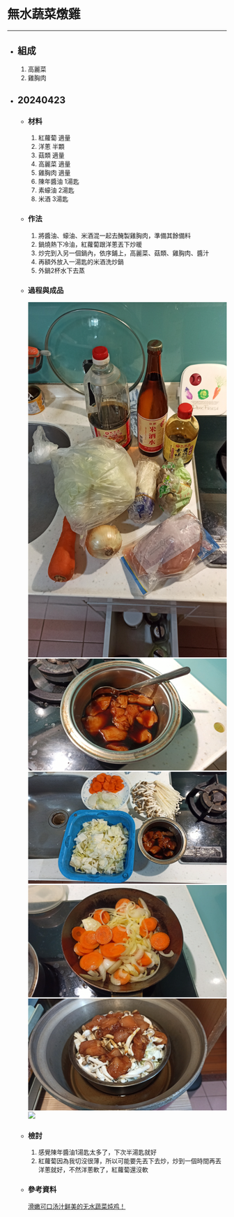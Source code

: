 # 無水蔬菜燉雞
---
+ ## 組成
  1. 高麗菜
  2. 雞胸肉

+ ## 20240423
  + ### 材料
    1. 紅蘿蔔 適量
    2. 洋蔥 半顆
    3. 菇類 適量
    4. 高麗菜 適量
    5. 雞胸肉 適量
    6. 陳年醬油 1湯匙
    7. 素蠔油 2湯匙
    8. 米酒 3湯匙
  
  + ### 作法
    1. 將醬油、蠔油、米酒混一起去醃製雞胸肉，準備其餘備料
    2. 鍋燒熱下冷油，紅蘿蔔跟洋蔥丟下炒暖
    3. 炒完到入另一個鍋內，依序鋪上，高麗菜、菇類、雞胸肉、醬汁
    4. 再額外放入一湯匙的米酒洗炒鍋
    5. 外鍋2杯水下去蒸
  
  + ### 過程與成品
    ![](../../Image/20240423_1.jpg)
    ![](../../Image/20240423_2.jpg)
    ![](../../Image/20240423_3.jpg)
    ![](../../Image/20240423_4.jpg)
    ![](../../Image/20240423_5.jpg)
    ![](../../Image/20240423_6.jpg)
  
  + ### 檢討
    1. 感覺陳年醬油1湯匙太多了，下次半湯匙就好
    2. 紅蘿蔔因為我切沒很薄，所以可能要先丟下去炒，炒到一個時間再丟洋蔥就好，不然洋蔥軟了，紅蘿蔔還沒軟
  
  + ### 參考資料
    [滑嫩可口汤汁鲜美的无水蔬菜炖鸡！](https://www.bilibili.com/video/BV1Jc411d77E?vd_source=f69cc050298ba6cb51d08f4cefa25fe2)